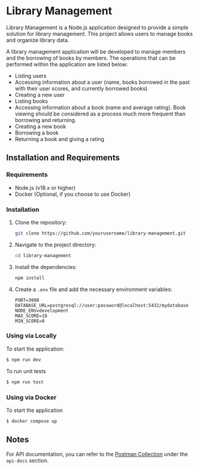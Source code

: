 # Library Management

Library Management is a Node.js application designed to provide a simple solution for library management. This project allows users to manage books and organize library data.

A library management application will be developed to manage members and the borrowing of
books by members. The operations that can be performed within the application are listed
below:

- Listing users
- Accessing information about a user (name, books borrowed in the past with their user
  scores, and currently borrowed books)
- Creating a new user
- Listing books
- Accessing information about a book (name and average rating). Book viewing should be
  considered as a process much more frequent than borrowing and returning.
- Creating a new book
- Borrowing a book
- Returning a book and giving a rating

## Installation and Requirements

### Requirements

- Node.js (v18.x or higher)
- Docker (Optional, if you choose to use Docker)

### Installation

1. Clone the repository:

   ```bash
   git clone https://github.com/yourusername/library-management.git
   ```

2. Navigate to the project directory:

   ```bash
   cd library-management
   ```

3. Install the dependencies:

   ```bash
   npm install
   ```

4. Create a `.env` file and add the necessary environment variables:

   ```dotenv
   PORT=3000
   DATABASE_URL=postgresql://user:password@localhost:5432/mydatabase
   NODE_ENV=development
   MAX_SCORE=10
   MIN_SCORE=0
   ```

### Using via Locally

To start the application:

```bash
$ npm run dev
```

To run unit tests

```bash
$ npm run test
```

### Using via Docker

To start the application

```bash
$ docker compose up
```

## Notes

For API documentation, you can refer to the [Postman Collection](link-to-your-postman-collection) under the `api-docs` section.
